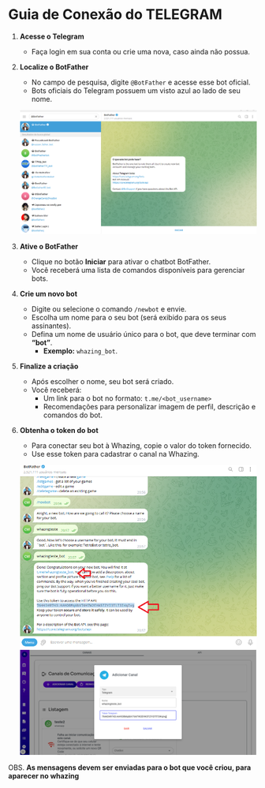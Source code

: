 # **Guia de Conexão do TELEGRAM**

1. **Acesse o Telegram**  
   - Faça login em sua conta ou crie uma nova, caso ainda não possua.

2. **Localize o BotFather**  
   - No campo de pesquisa, digite `@BotFather` e acesse esse bot oficial.  
   - Bots oficiais do Telegram possuem um visto azul ao lado de seu nome.  

   ![print](BotFather.png)

3. **Ative o BotFather**  
   - Clique no botão **Iniciar** para ativar o chatbot BotFather.  
   - Você receberá uma lista de comandos disponíveis para gerenciar bots.

4. **Crie um novo bot**  
   - Digite ou selecione o comando `/newbot` e envie.  
   - Escolha um nome para o seu bot (será exibido para os seus assinantes).  
   - Defina um nome de usuário único para o bot, que deve terminar com **“bot”**.  
     - **Exemplo:** `whazing_bot`.

5. **Finalize a criação**  
   - Após escolher o nome, seu bot será criado.  
   - Você receberá:  
     - Um link para o bot no formato: `t.me/<bot_username>`  
     - Recomendações para personalizar imagem de perfil, descrição e comandos do bot.  

6. **Obtenha o token do bot**  
   - Para conectar seu bot à Whazing, copie o valor do token fornecido.  
   - Use esse token para cadastrar o canal na Whazing.  

   ![print](token.png)  
   ![print](whazing.png)
   
OBS. **As mensagens devem ser enviadas para o bot que você criou, para aparecer no whazing**